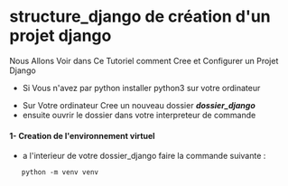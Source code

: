 # structure_django de création d'un projet django
Nous Allons Voir dans Ce Tutoriel comment Cree et Configurer un Projet Django
- Si Vous n'avez par python installer python3 sur votre ordinateur 
* Sur Votre ordinateur Cree un nouveau dossier ***dossier_django***
* ensuite ouvrir le dossier dans votre interpreteur de commande

#### 1- Creation de l'environnement virtuel 
* a l'interieur de votre dossier_django faire la commande suivante :
```python*
   python -m venv venv 
```


